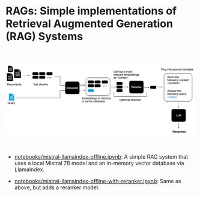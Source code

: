 # RAGs: Simple implementations of Retrieval Augmented Generation (RAG) Systems

&nbsp;

![](images/overview.webp)

&nbsp;

- [notebooks/mistral-llamaindex-offline.ipynb](notebooks/mistral-llamaindex-offline.ipynb): A simple RAG system that uses a local Mistral 7B model and an in-memory vector database via LlamaIndex.

- [notebooks/mistral-llamaindex-offline-with-reranker.ipynb](notebooks/mistral-llamaindex-offline-with-reranker): Same as above, but adds a reranker model.